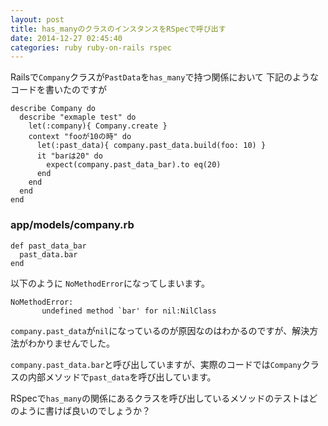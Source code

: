 ```yaml
---
layout: post
title: has_manyのクラスのインスタンスをRSpecで呼び出す
date: 2014-12-27 02:45:40
categories: ruby ruby-on-rails rspec
---
```

<!-- {% raw %} -->
<p>Railsで<code>Company</code>クラスが<code>PastData</code>を<code>has_many</code>で持つ関係において
下記のようなコードを書いたのですが</p>

<pre><code>describe Company do
  describe "exmaple test" do
    let(:company){ Company.create }
    context "fooが10の時" do
      let(:past_data){ company.past_data.build(foo: 10) }
      it "barは20" do
        expect(company.past_data_bar).to eq(20)
      end
    end
  end
end
</code></pre>

<h3>app/models/company.rb</h3>

<pre><code>def past_data_bar
  past_data.bar
end
</code></pre>

<p>以下のように <code>NoMethodError</code>になってしまいます。</p>

<pre><code>NoMethodError:
       undefined method `bar' for nil:NilClass
</code></pre>

<p><code>company.past_data</code>が<code>nil</code>になっているのが原因なのはわかるのですが、解決方法がわかりませんでした。</p>

<p><code>company.past_data.bar</code>と呼び出していますが、実際のコードでは<code>Company</code>クラスの内部メソッドで<code>past_data</code>を呼び出しています。</p>

<p>RSpecで<code>has_many</code>の関係にあるクラスを呼び出しているメソッドのテストはどのように書けば良いのでしょうか？</p>
<!-- {% endraw %} -->
